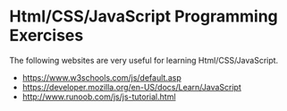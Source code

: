 # Html/CSS/JavaScript Programming Exercises

The following websites are very useful for learning Html/CSS/JavaScript.
* https://www.w3schools.com/js/default.asp
* https://developer.mozilla.org/en-US/docs/Learn/JavaScript
* http://www.runoob.com/js/js-tutorial.html
